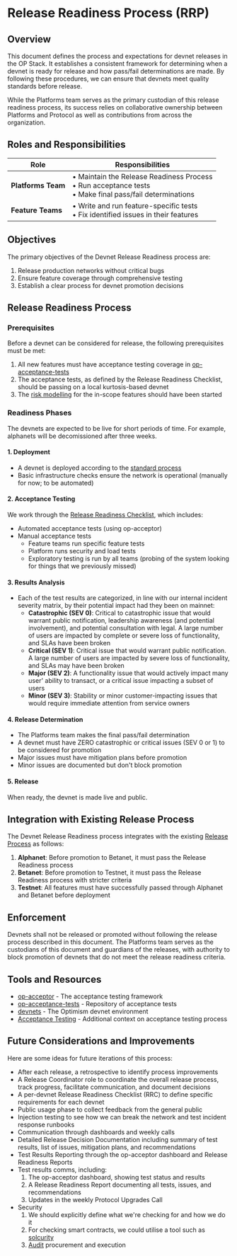 # Release Readiness Process (RRP)

## Overview

This document defines the process and expectations for devnet releases in the OP Stack. It establishes a consistent framework for determining when a devnet is ready for release and how pass/fail determinations are made. By following these procedures, we can ensure that devnets meet quality standards before release.

While the Platforms team serves as the primary custodian of this release readiness process, its success relies on collaborative ownership between Platforms and Protocol as well as contributions from across the organization.

## Roles and Responsibilities

| Role | Responsibilities |
|------|-----------------|
| **Platforms Team** | • Maintain the Release Readiness Process<br>• Run acceptance tests<br>• Make final pass/fail determinations |
| **Feature Teams** | • Write and run feature-specific tests<br>• Fix identified issues in their features |

## Objectives

The primary objectives of the Devnet Release Readiness process are:

1. Release production networks without critical bugs
2. Ensure feature coverage through comprehensive testing
3. Establish a clear process for devnet promotion decisions

## Release Readiness Process

### Prerequisites

Before a devnet can be considered for release, the following prerequisites must be met:

1. All new features must have acceptance testing coverage in [op-acceptance-tests](https://github.com/ethereum-optimism/optimism/tree/main/op-acceptance-tests)
2. The acceptance tests, as defined by the Release Readiness Checklist, should be passing on a local kurtosis-based devnet
3. The [risk modelling](../risk-modelling.md) for the in-scope features should have been started

### Readiness Phases

The devnets are expected to be live for short periods of time. For example, alphanets will be decomissioned after three weeks.

#### 1. Deployment

- A devnet is deployed according to the [standard process](https://github.com/ethereum-optimism/devnets/blob/main/README.md)
- Basic infrastructure checks ensure the network is operational (manually for now; to be automated)


#### 2. Acceptance Testing
We work through the [Release Readiness Checklist](./release-checklist.md), which includes:
- Automated acceptance tests (using op-acceptor)
- Manual acceptance tests
  - Feature teams run specific feature tests
  - Platform runs security and load tests
  - Exploratory testing is run by all teams (probing of the system looking for things that we previously missed)

#### 3. Results Analysis

- Each of the test results are categorized, in line with our internal incident severity matrix, by their potential impact had they been on mainnet:
  - **Catastrophic (SEV 0)**: Critical to catastrophic issue that would warrant public notification, leadership awareness (and potential involvement), and potential consultation with legal. A large number of users are impacted by complete or severe loss of functionality, and SLAs have been broken
  - **Critical (SEV 1)**: Critical issue that would warrant public notification. A large number of users are impacted by severe loss of functionality, and SLAs may have been broken
  - **Major (SEV 2)**: A functionality issue that would actively impact many user' ability to transact, or a critical issue impacting a subset of users
  - **Minor (SEV 3)**: Stability or minor customer-impacting issues that would require immediate attention from service owners

#### 4. Release Determination

- The Platforms team makes the final pass/fail determination
- A devnet must have ZERO catastrophic or critical issues (SEV 0 or 1) to be considered for promotion
- Major issues must have mitigation plans before promotion
- Minor issues are documented but don't block promotion

#### 5. Release
When ready, the devnet is made live and public.

## Integration with Existing Release Process

The Devnet Release Readiness process integrates with the existing [Release Process](../release-process.md) as follows:

1. **Alphanet**: Before promotion to Betanet, it must pass the Release Readiness process
2. **Betanet**: Before promotion to Testnet, it must pass the Release Readiness process with stricter criteria
3. **Testnet**: All features must have successfully passed through Alphanet and Betanet before deployment

## Enforcement

Devnets shall not be released or promoted without following the release process described in this document. The Platforms team serves as the custodians of this document and guardians of the releases, with authority to block promotion of devnets that do not meet the release readiness criteria.

## Tools and Resources

- [op-acceptor](https://github.com/ethereum-optimism/infra/tree/main/op-acceptor) - The acceptance testing framework
- [op-acceptance-tests](https://github.com/ethereum-optimism/optimism/tree/develop/op-acceptance-tests) - Repository of acceptance tests
- [devnets](https://devnets.optimism.io/) - The Optimism devnet environment
- [Acceptance Testing](./index.md) - Additional context on acceptance testing process

## Future Considerations and Improvements

Here are some ideas for future iterations of this process:

* After each release, a retrospective to identify process improvements
* A Release Coordinator role to coordinate the overall release process, track progress, facilitate communication, and document decisions
* A per-devnet Release Readiness Checklist (RRC) to define specific requirements for each devnet
* Public usage phase to collect feedback from the general public
* Injection testing to see how we can break the network and test incident response runbooks
* Communication through dashboards and weekly calls
* Detailed Release Decision Documentation including summary of test results, list of issues, mitigation plans, and recommendations
* Test Results Reporting through the op-acceptor dashboard and Release Readiness Reports
* Test results comms, including:
  1. The op-acceptor dashboard, showing test status and results
  2. A Release Readiness Report documenting all tests, issues, and recommendations
  3. Updates in the weekly Protocol Upgrades Call
* Security
  1. We should explicitly define what we're checking for and how we do it
  2. For checking smart contracts, we could utilise a tool such as [solcurity](https://github.com/transmissions11/solcurity)
  3. [Audit](https://github.com/ethereum-optimism/pm/pull/49) procurement and execution